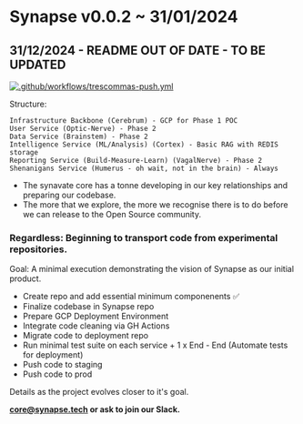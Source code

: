 # Synapse v0.0.2 ~ 31/01/2024

## 31/12/2024 - README OUT OF DATE - TO BE UPDATED

[![.github/workflows/trescommas-push.yml](https://github.com/synavate/Synapse-v0.0.1-POC/actions/workflows/trescommas-push.yml/badge.svg?branch=trescommas&event=status)](https://github.com/synavate/Synapse-v0.0.1-POC/actions/workflows/trescommas-push.yml)

Structure:

    Infrastructure Backbone (Cerebrum) - GCP for Phase 1 POC
    User Service (Optic-Nerve) - Phase 2
    Data Service (Brainstem) - Phase 2
    Intelligence Service (ML/Analysis) (Cortex) - Basic RAG with REDIS storage
    Reporting Service (Build-Measure-Learn) (VagalNerve) - Phase 2
    Shenanigans Service (Humerus - oh wait, not in the brain) - Always


- The synavate core has a tonne developing in our key relationships and preparing our codebase.
- The more that we explore, the more we recognise there is to do before we can release to the Open Source community.
  
### Regardless: Beginning to transport code from experimental repositories. 
Goal: A minimal execution demonstrating the vision of Synapse as our initial product.

- Create repo and add essential minimum componenents ✅
- Finalize codebase in Synapse repo
- Prepare GCP Deployment Environment
- Integrate code cleaning via GH Actions
- Migrate code to deployment repo
- Run minimal test suite on each service + 1 x End - End (Automate tests for deployment)
- Push code to staging
- Push code to prod


Details as the project evolves closer to it's goal.

**core@synapse.tech or ask to join our Slack.**
